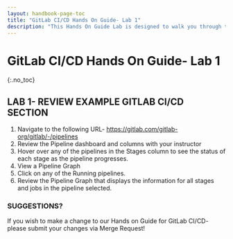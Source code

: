 ```yaml
---
layout: handbook-page-toc
title: "GitLab CI/CD Hands On Guide- Lab 1"
description: "This Hands On Guide Lab is designed to walk you through the lab exercises used in the GitLab CI/CD training course."
---
```

# GitLab CI/CD Hands On Guide- Lab 1
{:.no_toc}

## LAB 1- REVIEW EXAMPLE GITLAB CI/CD SECTION

1. Navigate to the following URL- https://gitlab.com/gitlab-org/gitlab/-/pipelines
2. Review the Pipeline dashboard and columns with your instructor
3. Hover over any of the pipelines in the Stages column to see the status of each stage as the pipeline progresses.
4. View a Pipeline Graph
5. Click on any of the Running pipelines.
6. Review the Pipeline Graph that displays the information for all stages and jobs in the pipeline selected.

### SUGGESTIONS?

If you wish to make a change to our Hands on Guide for GitLab CI/CD- please submit your changes via Merge Request!
